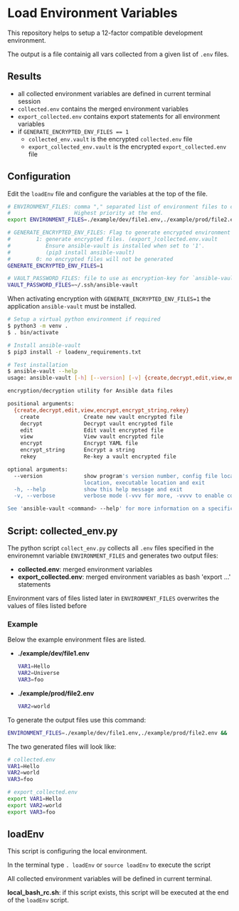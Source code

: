 # Load Environment Variables

This repository helps to setup a 12-factor compatible development environment.

The output is a file containig all vars collected from a given list of `.env` files.

## Results

- all collected environment variables are defined in current terminal session
- `collected.env` contains the merged environment variables
- `export_collected.env` contains export statements for all environment variables
- if `GENERATE_ENCRYPTED_ENV_FILES == 1`
  - `collected_env.vault` is the encrypted `collected.env` file
  - `export_collected_env.vault` is the encrypted `export_collected.env` file

## Configuration

Edit the `loadEnv` file and configure the variables at the top of the file.

```bash
# ENVIRONMENT_FILES: comma "," separated list of environment files to collect.
#                    Highest priority at the end.
export ENVIRONMENT_FILES=./example/dev/file1.env,./example/prod/file2.env

# GENERATE_ENCRYPTED_ENV_FILES: Flag to generate encrypted environment files.
#        1: generate encrypted files. (export_)collected.env.vault
#           Ensure ansible-vault is installed when set to '1'.
#           (pip3 install ansible-vault)
#        0: no encrypted files will not be generated
GENERATE_ENCRYPTED_ENV_FILES=1

# VAULT_PASSWORD_FILES: file to use as encryption-key for `ansible-vault`.
VAULT_PASSWORD_FILES=~/.ssh/ansible-vault
```

When activating encryption with `GENERATE_ENCRYPTED_ENV_FILES=1` the application `ansible-vault` must be installed.

```bash
# Setup a virtual python environment if required
$ python3 -m venv .
$ . bin/activate

# Install ansible-vault
$ pip3 install -r loadenv_requirements.txt

# Test installation
$ ansible-vault --help
usage: ansible-vault [-h] [--version] [-v] {create,decrypt,edit,view,encrypt,encrypt_string,rekey} ...

encryption/decryption utility for Ansible data files

positional arguments:
  {create,decrypt,edit,view,encrypt,encrypt_string,rekey}
    create              Create new vault encrypted file
    decrypt             Decrypt vault encrypted file
    edit                Edit vault encrypted file
    view                View vault encrypted file
    encrypt             Encrypt YAML file
    encrypt_string      Encrypt a string
    rekey               Re-key a vault encrypted file

optional arguments:
  --version             show program's version number, config file location, configured module search path, module
                        location, executable location and exit
  -h, --help            show this help message and exit
  -v, --verbose         verbose mode (-vvv for more, -vvvv to enable connection debugging)

See 'ansible-vault <command> --help' for more information on a specific command.
```

## Script: collected_env.py

The python script `collect_env.py` collects all `.env` files specified in the environemnt variable `ENVIRONMENT_FILES` and generates two output files:

- **collected.env**: merged environment variables
- **export_collected.env**: merged environment variables as bash 'export ...' statements

Environment vars of files listed later in `ENVIRONMENT_FILES` overwrites the values of files listed before

### Example

Below the example environment files are listed.

- **./example/dev/file1.env**

    ```bash
    VAR1=Hello
    VAR2=Universe
    VAR3=foo
    ```

- **./example/prod/file2.env**

    ```bash
    VAR2=world
    ```

To generate the output files use this command:

```bash
ENVIRONMENT_FILES=./example/dev/file1.env,./example/prod/file2.env && ./collect_env.py
```

The two generated files will look like:

```bash
# collected.env
VAR1=Hello
VAR2=world
VAR3=foo
```

```bash
# export_collected.env
export VAR1=Hello
export VAR2=world
export VAR3=foo
```

## loadEnv

This script is configuring the local environment.

In the terminal type `. loadEnv` or `source loadEnv` to execute the script

All collected environment variables will be defined in current terminal.

**local_bash_rc.sh**: if this script exists, this script will be executed at the end of the `loadEnv` script.
